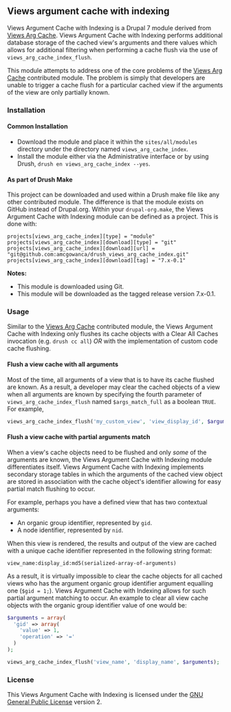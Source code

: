 ## Views argument cache with indexing

Views Argument Cache with Indexing is a Drupal 7 module derived from [Views Arg Cache](http://drupal.org/project/views_arg_cache). Views Argument Cache with Indexing performs additional database storage of the cached view's arguments and there values which allows for additional filtering when performing a cache flush via the use of `views_arg_cache_index_flush`.

This module attempts to address one of the core problems of the [Views Arg Cache](http://drupal.org/project/views_arg_cache) contributed module. The problem is simply that developers are unable to trigger a cache flush for a particular cached view if the arguments of the view are only partially known.

### Installation

#### Common Installation

* Download the module and place it within the `sites/all/modules` directory under the directory named `views_arg_cache_index`.
* Install the module either via the Administrative interface or by using Drush, `drush en views_arg_cache_index --yes`.

#### As part of Drush Make

This project can be downloaded and used within a Drush make file like any other contributed module. The difference is that the module exists on GitHub instead of Drupal.org. Within your `drupal-org.make`, the Views Argument Cache with Indexing module can be defined as a project. This is done with:

```
projects[views_arg_cache_index][type] = "module"
projects[views_arg_cache_index][download][type] = "git"
projects[views_arg_cache_index][download][url] = "git@github.com:amcgowanca/drush_views_arg_cache_index.git"
projects[views_arg_cache_index][download][tag] = "7.x-0.1"
```

**Notes:**

* This module is downloaded using Git.
* This module will be downloaded as the tagged release version 7.x-0.1.

### Usage

Similar to the [Views Arg Cache](http://drupal.org/project/views_arg_cache) contributed module, the Views Argument Cache with Indexing only flushes its cache objects with a Clear All Caches invocation (e.g. `drush cc all`) *OR* with the implementation of custom code cache flushing.

#### Flush a view cache with all arguments

Most of the time, all arguments of a view that is to have its cache flushed are known. As a result, a developer may clear the cached objects of a view when all arguments are known by specifying the fourth parameter of `views_arg_cache_index_flush` named `$args_match_full` as a boolean `TRUE`. For example,

```php
views_arg_cache_index_flush('my_custom_view', 'view_display_id', $arguments, TRUE);
```

#### Flush a view cache with partial arguments match

When a view's cache objects need to be flushed and only *some* of the arguments are known, the Views Argument Cache with Indexing module differentiates itself. Views Argument Cache with Indexing implements secondary storage tables in which the arguments of the cached view object are stored in association with the cache object's identifier allowing for easy partial match flushing to occur.

For example, perhaps you have a defined view that has two contextual arguments:

* An organic group identifier, represented by `gid`.
* A node identifier, represented by `nid`.

When this view is rendered, the results and output of the view are cached with a unique cache identifier represented in the following string format:

```
view_name:display_id:md5(serialized-array-of-arguments)
```

As a result, it is virtually impossible to clear the cache objects for all cached views who has the argument organic group identifier argument equalling one (`$gid = 1;`). Views Argument Cache with Indexing allows for such partial argument matching to occur. An example to clear all view cache objects with the organic group identifier value of one would be:

```php
$arguments = array(
  'gid' => array(
    'value' => 1,
    'operation' => '='
  )
);

views_arg_cache_index_flush('view_name', 'display_name', $arguments);
```

### License

This Views Argument Cache with Indexing is licensed under the [GNU General Public License](./LICENSE.md) version 2.
